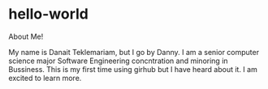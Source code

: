 # hello-world

About Me!

My name is Danait Teklemariam, but I go by Danny. I am a senior computer science major Software Engineering concntration and minoring in Bussiness. This is my first time using girhub but I have heard about it. I am excited to learn more.
